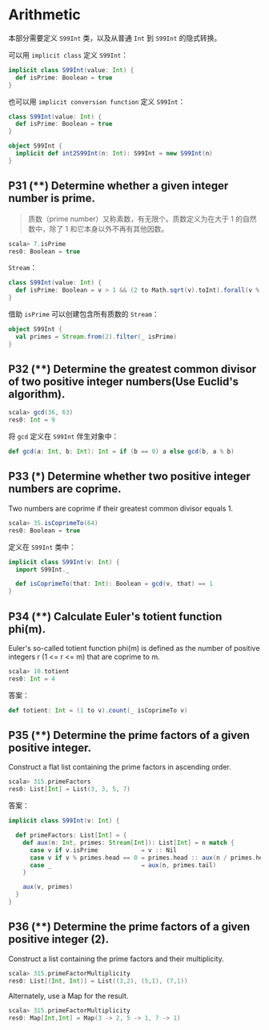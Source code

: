 # Arithmetic

本部分需要定义 `S99Int` 类，以及从普通 `Int` 到 `S99Int` 的隐式转换。

可以用 `implicit class` 定义 `S99Int`：

```Scala
implicit class S99Int(value: Int) {
  def isPrime: Boolean = true
}
```

也可以用 `implicit conversion function` 定义 `S99Int`：

```Scala
class S99Int(value: Int) {
  def isPrime: Boolean = true
}

object S99Int {
  implicit def int2S99Int(n: Int): S99Int = new S99Int(n)
}
```

## P31 (**) Determine whether a given integer number is prime.

>质数（prime number）又称素数，有无限个。质数定义为在大于 1 的自然数中，除了 1 和它本身以外不再有其他因数。

```Scala
scala> 7.isPrime
res0: Boolean = true
```

`Stream`：

```Scala
class S99Int(value: Int) {
  def isPrime: Boolean = v > 1 && (2 to Math.sqrt(v).toInt).forall(v % _ != 0)
}
```

借助 `isPrime` 可以创建包含所有质数的 `Stream`：

```Scala
object S99Int {
  val primes = Stream.from(2).filter(_ isPrime)
}
```

## P32 (**) Determine the greatest common divisor of two positive integer numbers(Use Euclid's algorithm).

```Scala
scala> gcd(36, 63)
res0: Int = 9
```

将 `gcd` 定义在 `S99Int` 伴生对象中：

```Scala
def gcd(a: Int, b: Int): Int = if (b == 0) a else gcd(b, a % b)
```

## P33 (*) Determine whether two positive integer numbers are coprime.

Two numbers are coprime if their greatest common divisor equals 1.

```Scala
scala> 35.isCoprimeTo(64)
res0: Boolean = true
```

定义在 `S99Int` 类中：

```Scala
implicit class S99Int(v: Int) {
  import S99Int._

  def isCoprimeTo(that: Int): Boolean = gcd(v, that) == 1
}
```

## P34 (**) Calculate Euler's totient function phi(m).

Euler's so-called totient function phi(m) is defined as the number of positive integers r (1 <= r <= m) that are coprime to m.

```Scala
scala> 10.totient
res0: Int = 4
```

答案：

```Scala
def totient: Int = (1 to v).count(_ isCoprimeTo v)
```

## P35 (**) Determine the prime factors of a given positive integer.

Construct a flat list containing the prime factors in ascending order.

```Scala
scala> 315.primeFactors
res0: List[Int] = List(3, 3, 5, 7)
```

答案：

```Scala
implicit class S99Int(v: Int) {

  def primeFactors: List[Int] = {
    def aux(n: Int, primes: Stream[Int]): List[Int] = n match {
      case v if v.isPrime            ⇒ v :: Nil
      case v if v % primes.head == 0 ⇒ primes.head :: aux(n / primes.head, primes)
      case _                         ⇒ aux(n, primes.tail)
    }

    aux(v, primes)
  }
}
```

## P36 (**) Determine the prime factors of a given positive integer (2).

Construct a list containing the prime factors and their multiplicity.

```Scala
scala> 315.primeFactorMultiplicity
res0: List[(Int, Int)] = List((3,2), (5,1), (7,1))
```

Alternately, use a Map for the result.

```Scala
scala> 315.primeFactorMultiplicity
res0: Map[Int,Int] = Map(3 -> 2, 5 -> 1, 7 -> 1)
```

